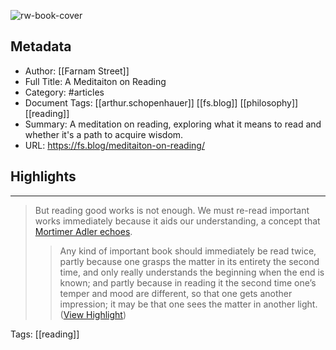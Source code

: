 ![rw-book-cover](https://149664534.v2.pressablecdn.com/wp-content/uploads/2015/08/Schopenhauer-read-too-little-of-bad.png)

## Metadata
- Author: [[Farnam Street]]
- Full Title: A Meditaiton on Reading
- Category: #articles
- Document Tags: [[arthur.schopenhauer]] [[fs.blog]] [[philosophy]] [[reading]] 
- Summary: A meditation on reading, exploring what it means to read and whether it's a path to acquire wisdom.
- URL: https://fs.blog/meditaiton-on-reading/

## Highlights
***

> But reading good works is not enough. We must re-read important works immediately because it aids our understanding, a concept that [Mortimer Adler echoes](https://fs.blog/how-to-read-a-book/).
> > Any kind of important book should immediately be read twice, partly because one grasps the matter in its entirety the second time, and only really understands the beginning when the end is known; and partly because in reading it the second time one’s temper and mood are different, so that one gets another impression; it may be that one sees the matter in another light. ([View Highlight](https://read.readwise.io/read/01gmjx2fktcpx59k77qar19c0c))

Tags: [[reading]] 

